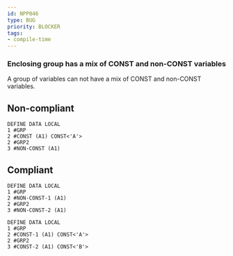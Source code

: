 ```yaml
---
id: NPP046
type: BUG
priority: BLOCKER
tags:
- compile-time
---
```


### Enclosing group has a mix of CONST and non-CONST variables

A group of variables can not have a mix of CONST and non-CONST variables.

## Non-compliant

```natural
DEFINE DATA LOCAL
1 #GRP
2 #CONST (A1) CONST<'A'>
2 #GRP2
3 #NON-CONST (A1)
```

## Compliant

```natural
DEFINE DATA LOCAL
1 #GRP
2 #NON-CONST-1 (A1)
2 #GRP2
3 #NON-CONST-2 (A1)
```

```natural
DEFINE DATA LOCAL
1 #GRP
2 #CONST-1 (A1) CONST<'A'>
2 #GRP2
3 #CONST-2 (A1) CONST<'B'>
```

